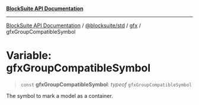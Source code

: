 [**BlockSuite API Documentation**](../../../../README.md)

***

[BlockSuite API Documentation](../../../../README.md) / [@blocksuite/std](../../README.md) / [gfx](../README.md) / gfxGroupCompatibleSymbol

# Variable: gfxGroupCompatibleSymbol

> `const` **gfxGroupCompatibleSymbol**: *typeof* `gfxGroupCompatibleSymbol`

The symbol to mark a model as a container.
